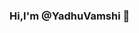 ### Hi,I'm @YadhuVamshi 👋

<!--
**YadhuVamshi/YadhuVamshi** is a ✨ _special_ ✨ repository because its `README.md` (this file) appears on your GitHub profile.

Here are some ideas to get you started:


- 🌱 I’m currently learning web development and data analytics
- 👯 I’m looking to collaborate on stack development projects
- 📫 How to reach me:alagala.yadhuvamshi881@gmail.co
